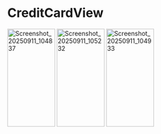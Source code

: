 # CreditCardView

<img width="108" height="222" alt="Screenshot_20250911_104837" src="https://github.com/user-attachments/assets/cbc461e9-661c-49d6-91c8-1ce984cdfead" />
<img width="108" height="222" alt="Screenshot_20250911_105232" src="https://github.com/user-attachments/assets/24eb8c9e-e6bd-43ba-b35d-8850b55cf1de" />
<img width="108" height="222" alt="Screenshot_20250911_104933" src="https://github.com/user-attachments/assets/d8d75635-7287-4dca-bab4-544a41447bae" />


